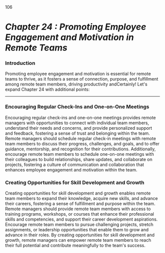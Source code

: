 106


# ***Chapter 24 : Promoting Employee Engagement and Motivation in Remote Teams***



### **Introduction**

Promoting employee engagement and motivation is essential for remote teams to thrive, as it fosters a sense of connection, purpose, and fulfillment among remote team members, driving productivity andCertainly! Let's expand Chapter 24 with additional points:

---
### **Encouraging Regular Check-Ins and One-on-One Meetings**

Encouraging regular check-ins and one-on-one meetings provides remote managers with opportunities to connect with individual team members, understand their needs and concerns, and provide personalized support and feedback, fostering a sense of trust and belonging within the team. Remote managers should schedule regular check-in meetings with remote team members to discuss their progress, challenges, and goals, and to offer guidance, mentorship, and recognition for their contributions. Additionally, encourage remote team members to schedule one-on-one meetings with their colleagues to build relationships, share updates, and collaborate on projects, fostering a culture of communication and collaboration that enhances employee engagement and motivation within the team.

### **Creating Opportunities for Skill Development and Growth**

Creating opportunities for skill development and growth enables remote team members to expand their knowledge, acquire new skills, and advance their careers, fostering a sense of fulfillment and purpose within the team. Remote managers should provide remote team members with access to training programs, workshops, or courses that enhance their professional skills and competencies, and support their career development aspirations. Encourage remote team members to pursue challenging projects, stretch assignments, or leadership opportunities that enable them to grow and advance in their roles. By creating opportunities for skill development and growth, remote managers can empower remote team members to reach their full potential and contribute meaningfully to the team's success.



